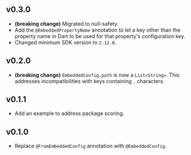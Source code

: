 ## v0.3.0
- **(breaking change)** Migrated to null-safety.
- Add the `@EmbeddedPropertyName` annotation to let a key other than the property name in Dart to be used for that property's configuration key.
- Changed minimum SDK version to `2.12.0`.

## v0.2.0
- **(breaking change)** `EmbeddedConfig.path` is now a `List<String>`. This addresses incompatibilities with keys containing `.` characters.

## v0.1.1
- Add an example to address package scoring.

## v0.1.0
- Replace `@FromEmbeddedConfig` annotation with `@EmbeddedConfig`.
